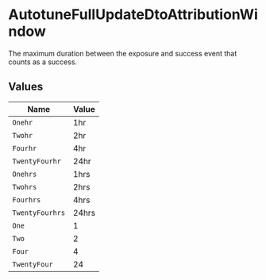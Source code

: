 # AutotuneFullUpdateDtoAttributionWindow

The maximum duration between the exposure and success event that counts as a success.


## Values

| Name            | Value           |
| --------------- | --------------- |
| `Onehr`         | 1hr             |
| `Twohr`         | 2hr             |
| `Fourhr`        | 4hr             |
| `TwentyFourhr`  | 24hr            |
| `Onehrs`        | 1hrs            |
| `Twohrs`        | 2hrs            |
| `Fourhrs`       | 4hrs            |
| `TwentyFourhrs` | 24hrs           |
| `One`           | 1               |
| `Two`           | 2               |
| `Four`          | 4               |
| `TwentyFour`    | 24              |